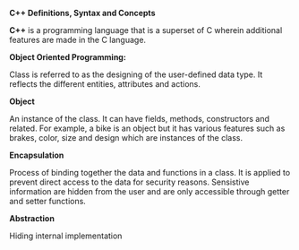 **C++ Definitions, Syntax and Concepts**

**C++** is a programming language that is a superset of C wherein additional features are made in the C language.

**Object Oriented Programming:**
  
  Class is referred to as the designing of the user-defined data type. 
  It reflects the different entities, attributes and actions.
  
  **Object**
    
  An instance of the class. It can have fields, methods, constructors and related. 
  For example, a bike is an object but it has various features such as brakes, color, size and design which are instances of the class.
    
 **Encapsulation**  
    
  Process of binding together the data and functions in a class. It is applied to prevent direct access to the data for security reasons. 
  Sensistive information are hidden from the user and are only accessible through getter and setter functions.
    
 **Abstraction**
    
  Hiding internal implementation
